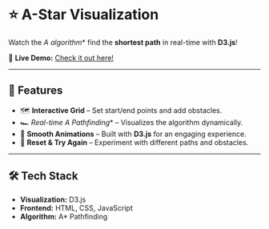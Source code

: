 # ⭐ A-Star Visualization

Watch the **A* algorithm** find the **shortest path** in real-time with **D3.js**!  

🔗 **Live Demo:** [Check it out here!](https://sohanalli.github.io/A-Star-Visualization/)  

---

## 🚀 Features
- 🗺 **Interactive Grid** – Set start/end points and add obstacles.
- 🏎 **Real-time A* Pathfinding** – Visualizes the algorithm dynamically.
- 🎨 **Smooth Animations** – Built with **D3.js** for an engaging experience.
- 🔄 **Reset & Try Again** – Experiment with different paths and obstacles.

---

## 🛠️ Tech Stack
- **Visualization:** D3.js  
- **Frontend:** HTML, CSS, JavaScript  
- **Algorithm:** A* Pathfinding  
